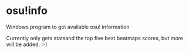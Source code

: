 # osu!info
Windows program to get available osu! information

Currently only gets statsand the top five best beatmaps scores, but more will be added. :-)
